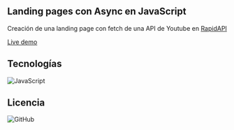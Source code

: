 ## Landing pages con Async en JavaScript

Creación de una landing page con fetch de una API de Youtube en [RapidAPI](https://rapidapi.com)

[Live demo](https://ameth.github.io/async-landing/)

## Tecnologías

![JavaScript](https://img.shields.io/badge/javascript-%23323330.svg?style=for-the-badge&logo=javascript&logoColor=%23F7DF1E)

## Licencia

![GitHub](https://img.shields.io/badge/licence-MIT-%23E34F26?logo=github)
